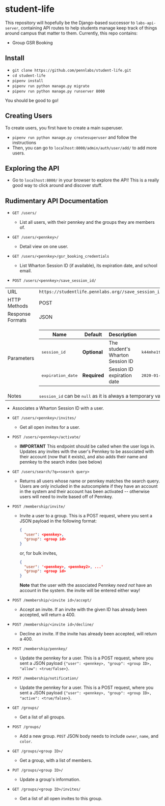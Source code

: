 # student-life

This repository will hopefully be the Django-based successor to `labs-api-server`, containing API routes to help students manage keep track of things around campus that matter to them. Currently, this repo contains:

- Group GSR Booking

## Install

- `git clone https://github.com/pennlabs/student-life.git`
- `cd student-life`
- `pipenv install`
- `pipenv run python manage.py migrate`
- `pipenv run python manage.py runserver 8000`

You should be good to go!

## Creating Users

To create users, you first have to create a main superuser.

- `pipenv run python manage.py createsuperuser` and follow the instructions
- Then, you can go to `localhost:8000/admin/auth/user/add/` to add more users.

## Exploring the API

- Go to `localhost:8000/` in your browser to explore the API! This is a really good way to click around and discover stuff.

## Rudimentary API Documentation

- `GET /users/`
  - List all users, with their pennkey and the groups they are members of.

- `GET /users/<pennkey>/`
  - Detail view on one user.

- `GET /users/<pennkey>/gsr_booking_credentials`
  - List Wharton Session ID (if available), its expiration date, and school email.

- `POST /users/<pennkey>/save_session_id/`

<table>
    <tbody>
        <tr>
            <td>URL</td>
            <td><code>https://studentlife.pennlabs.org/<pennkey>/save_session_id/</code></td>
        </tr>
        <tr>
            <td>HTTP Methods</td>
            <td>POST</td>
        </tr>
        <tr>
            <td>Response Formats</td>
            <td>JSON</td>
        </tr>
        <tr>
            <td>Parameters</td>
            <td>
                <table>
                    <thead>
                        <tr>
                            <th>Name</th>
                            <th>Default</th>
                            <th>Description</th>
                            <th>Example Values</th>
                        </tr>
                    </thead>
                    <tbody>
                      <tr>
                          <td><tt>session_id</tt></td>
                          <td><strong>Optional</strong></td>
                          <td>The student's Wharton Session ID</td>
                          <td><tt>k44mhe1ta84jw9vdva8y5dv387a1ozd9</tt></td>
                      </tr>
                      <tr>
                          <td><tt>expiration_date</tt></td>
                          <td><strong>Required</strong></td>
                          <td>Session ID expiration date</td>
                          <td><tt>2020-01-25</tt></td>
                      </tr>
                    </tbody>
                </table>
            </td>
        </tr>
        <tr>
          <td>Notes</td>
          <td><tt>session_id</tt> can be <tt>null</tt> as it is always a temporary value.</td>
        </tr>
    </tbody>
</table>

  - Associates a Wharton Session ID with a user.

- `GET /users/<pennkey>/invites/`
  - Get all open invites for a user.

- `POST /users/<pennkey>/activate/`
  - **IMPORTANT** This endpoint should be called when the user logs in. Updates any invites with the user's Pennkey to be associated with their account (now that it exists), and also adds their name and pennkey to the search index (see below)

- `GET /users/search/?q=<search query>`
  - Returns all users whose name or pennkey matches the search query. Users are only included in the autocomplete if they have an account in the system and their account has been activated -- otherwise users will need to invite based off of Pennkey.

- `POST /membership/invite/`
  - Invite a user to a group. This is a POST request, where you sent a JSON payload in the following format:

    ```json
    {
      "user": <pennkey>,
      "group": <group id>
    }
    ```

    or, for bulk invites,

    ```json
    {
      "user": '<pennkey>, <pennkey2>, ...'
      "group": <group id>
    }
    ```

    **Note** that the user with the associated Pennkey *need not* have an account in the system. the invite will be entered either way!
- `POST /membership/<invite id>/accept/`
  - Accept an invite. If an invite with the given ID has already been accepted, will return a 400.

- `POST /membership/<invite id>/decline/`
  - Decline an invite. If the invite has already been accepted, will return a 400.

- `POST /membership/pennkey/`
  - Update the pennkey for a user. This is a POST request, where you sent a JSON payload `{"user": <pennkey>, "group": <group ID>, "allow": <true/false>}`.

- `POST /membership/notification/`
  - Update the pennkey for a user. This is a POST request, where you sent a JSON payload `{"user": <pennkey>, "group": <group ID>, "active": <true/false>}`.

- `GET /groups/`
  - Get a list of all groups.

- `POST /groups/`
  - Add a new group. `POST` JSON body needs to include `owner`, `name`, and `color`.

- `GET /groups/<group ID>/`
  - Get a group, with a list of members.

- `PUT /groups/<group ID>/`
  - Update a group's information.

- `GET /groups/<group ID>/invites/`
  - Get a list of all open invites to this group.
